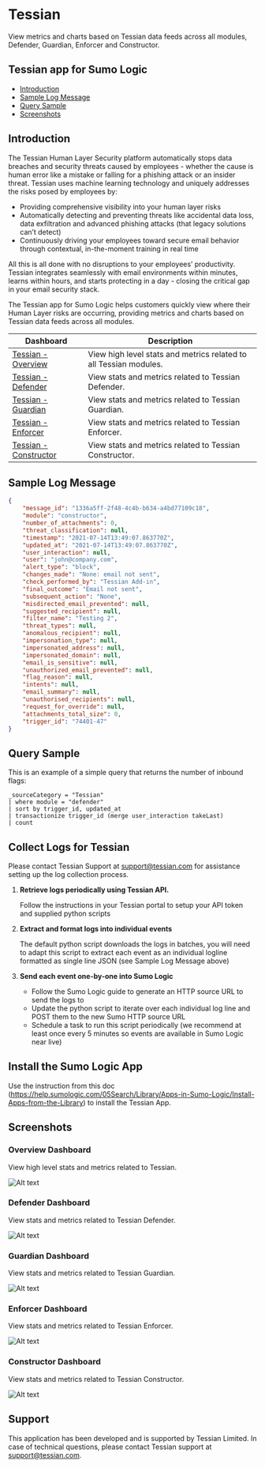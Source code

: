# Tessian

View metrics and charts based on Tessian data feeds across all modules, Defender, Guardian, Enforcer and Constructor.

## Tessian app for Sumo Logic

- [Introduction](#introduction)
- [Sample Log Message](#sample-log-message)
- [Query Sample](#query-sample)
- [Screenshots](#screenshots)

## Introduction

The Tessian Human Layer Security platform automatically stops data breaches and security threats caused by employees - whether the cause is human error like a mistake or falling for a phishing attack or an insider threat. Tessian  uses machine learning technology and uniquely addresses the risks posed by employees by:

- Providing comprehensive visibility into your human layer risks
- Automatically detecting and preventing threats like accidental data loss, data exfiltration
and advanced phishing attacks (that legacy solutions can’t detect)
- Continuously driving your employees toward secure email behavior through contextual, in-the-moment training in real time

All this is all done with no disruptions to your employees’ productivity. Tessian integrates seamlessly with email environments within minutes, learns within hours, and starts protecting in a day - closing the critical gap in your email security stack.

The Tessian app for Sumo Logic helps customers quickly view where their Human Layer risks are occurring, providing metrics and charts based on Tessian data feeds across all modules.

| Dashboard                                       | Description                                                       |
| ----------------------------------------------- | ----------------------------------------------------------------- |
| [Tessian - Overview](#overview-dashboard)       | View high level stats and metrics related to all Tessian modules. |
| [Tessian - Defender](#defender-dashboard)       | View stats and metrics related to Tessian Defender.               |
| [Tessian - Guardian](#guardian-dashboard)       | View stats and metrics related to Tessian Guardian.               |
| [Tessian - Enforcer](#enforcer-dashboard)       | View stats and metrics related to Tessian Enforcer.               |
| [Tessian - Constructor](#constructor-dashboard) | View stats and metrics related to Tessian Constructor.            |

## Sample Log Message

```json
{
    "message_id": "1336a5ff-2f48-4c4b-b634-a4bd77109c18",
    "module": "constructor",
    "number_of_attachments": 0,
    "threat_classification": null,
    "timestamp": "2021-07-14T13:49:07.863770Z",
    "updated_at": "2021-07-14T13:49:07.863770Z",
    "user_interaction": null,
    "user": "john@company.com",
    "alert_type": "block",
    "changes_made": "None: email not sent",
    "check_performed_by": "Tessian Add-in",
    "final_outcome": "Email not sent",
    "subsequent_action": "None",
    "misdirected_email_prevented": null,
    "suggested_recipient": null,
    "filter_name": "Testing 2",
    "threat_types": null,
    "anomalous_recipient": null,
    "impersonation_type": null,
    "impersonated_address": null,
    "impersonated_domain": null,
    "email_is_sensitive": null,
    "unauthorized_email_prevented": null,
    "flag_reason": null,
    "intents": null,
    "email_summary": null,
    "unauthorised_recipients": null,
    "request_for_override": null,
    "attachments_total_size": 0,
    "trigger_id": "74401-47"
}
```

## Query Sample

This is an example of a simple query that returns the number of inbound flags:

```text
_sourceCategory = "Tessian"
| where module = "defender"
| sort by trigger_id, updated_at
| transactionize trigger_id (merge user_interaction takeLast)
| count
```

## Collect Logs for Tessian

Please contact Tessian Support at support@tessian.com for assistance setting up the log collection process.

1. **Retrieve logs periodically using Tessian API.**

    Follow the instructions in your Tessian portal to setup your
    API token and supplied python scripts
1. **Extract and format logs into individual events**

    The default python script downloads the logs in batches,
    you will need to adapt this script to extract each event as
    an individual logline formatted as single line JSON (see Sample Log Message above)
1. **Send each event one-by-one into Sumo Logic**

    - Follow the Sumo Logic guide to generate an HTTP source URL to send the logs to
    - Update the python script to iterate over each individual log line and POST them
    to the new Sumo HTTP source URL
    - Schedule a task to run this script periodically (we recommend at least once
    every 5 minutes so events are available in Sumo Logic near live)

## Install the Sumo Logic App

Use the instruction from this doc (https://help.sumologic.com/05Search/Library/Apps-in-Sumo-Logic/Install-Apps-from-the-Library) to install the Tessian App.

## Screenshots

### Overview Dashboard

View high level stats and metrics related to Tessian.

![Alt text](resources/screenshots/tessian_overview_dashboard.jpg?raw=true "overview screenshot")

### Defender Dashboard

View stats and metrics related to Tessian Defender.

![Alt text](resources/screenshots/tessian_defender_dashboard.jpg?raw=true "defender screenshot")

### Guardian Dashboard

View stats and metrics related to Tessian Guardian.

![Alt text](resources/screenshots/tessian_guardian_dashboard.jpg?raw=true "guardian screenshot")

### Enforcer Dashboard

View stats and metrics related to Tessian Enforcer.

![Alt text](resources/screenshots/tessian_enforcer_dashboard.jpg?raw=true "enforcer screenshot")

### Constructor Dashboard

View stats and metrics related to Tessian Constructor.

![Alt text](resources/screenshots/tessian_constructor_dashboard.jpg?raw=true "constructor screenshot")

## Support

This application has been developed and is supported by Tessian Limited. In case of technical questions, please contact Tessian support at support@tessian.com.
